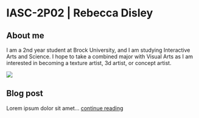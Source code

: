 # IASC-2P02 | Rebecca Disley

## About me

I am a 2nd year student at Brock University, and I am studying Interactive Arts and Science. I hope to take a combined major with Visual Arts as I am interested in becoming a texture artist, 3d artist, or concept artist.

![](images/digital-huge-manatees.jpg)

## Blog post

Lorem ipsum dolor sit amet... [continue reading](blog)
